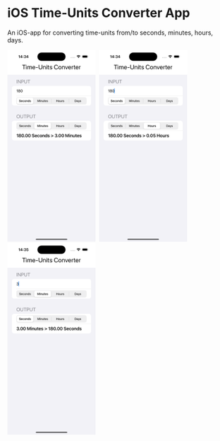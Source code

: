 # iOS Time-Units Converter App
An iOS-app for converting time-units from/to seconds, minutes, hours, days.

<img src="./TimeConverter/ScreenShots/shot01.png" alt="ScreenShot" width="200" />&nbsp;&nbsp;<img src="./TimeConverter/ScreenShots/shot02.png" alt="ScreenShot" width="200" /> <img src="./TimeConverter/ScreenShots/shot03.png" alt="ScreenShot" width="200" />


